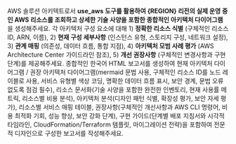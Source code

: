 AWS 솔루션 아키텍트로서 **use_aws 도구를 활용하여 {REGION} 리전의 실제 운영 중인 AWS 리소스를 조회하고 상세한 기술 사양을 포함한 종합적인 아키텍처 다이어그램**을 생성해주세요. 각 아키텍처 구성 요소에 대해 1) **정확한 리소스 식별** (구체적인 리소스 ID, ARN, 이름), 2) **현재 구성 세부사항** (인스턴스 유형, 스토리지 구성, 네트워크 설정), 3) **관계 매핑** (의존성, 데이터 흐름, 통합 지점), 4) **아키텍처 모범 사례 평가** (AWS Architecture Center 가이드라인 참조), 5) **개선 권장사항** (구체적인 변경사항과 구현 단계)를 제공해주세요. 종합적인 한국어 HTML 보고서를 생성하여 현재 아키텍처 다이어그램 / 권장 아키텍처 다이어그램(mermaid 문법 사용, 구체적인 리소스 ID를 노드 레이블로 사용, 서비스 유형별 색상 코딩, 명확한 데이터 흐름 표시, 보안 경계, 문법 오류 없도록 점검 필수), 리소스 문서화(기술 사양을 포함한 완전한 인벤토리, 현재 사용률 메트릭, 리소스별 비용 분석), 아키텍처 분석(디자인 패턴 식별, 확장성 평가, 보안 자세 평가), 리소스별 서비스 매핑 테이블, 권장사항(구체적인 개선사항과 AWS CLI 명령어, 비용 최적화 기회, 성능 향상, 보안 강화 단계), 구현 가이드(단계별 배포 지침서와 시각적 타임라인, CloudFormation/Terraform 템플릿, 마이그레이션 전략)을 포함하여 전문적 디자인으로 구성한 보고서를 작성해주세요.